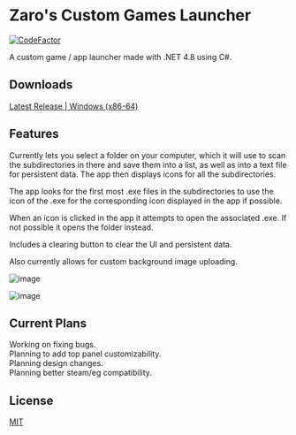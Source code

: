 # Zaro's Custom Games Launcher
[![CodeFactor](https://www.codefactor.io/repository/github/zaroxqs/zaros_cgl/badge)](https://www.codefactor.io/repository/github/zaroxqs/zaros_cgl)

A custom game / app launcher made with .NET 4.8 using C#.

## Downloads
[Latest Release | Windows (x86-64)](https://github.com/Zaroxqs/Zaros_CGL/releases/download/v1.1.0/Zaros.CGL.zip)

## Features
Currently lets you select a folder on your computer, which it will use to scan the subdirectories in there and save them into a list, as well as into a text file for persistent data. 
The app then displays icons for all the subdirectories. 

The app looks for the first most .exe files in the subdirectories to use the icon of the .exe for the corresponding icon displayed in the app if possible.

When an icon is clicked in the app it attempts to open the associated .exe. If not possible it opens the folder instead.

Includes a clearing button to clear the UI and persistent data.

Also currently allows for custom background image uploading.

![image](https://github.com/user-attachments/assets/af25cad7-b176-46a6-a5a8-3432943e7708)


![image](https://github.com/user-attachments/assets/09f2df34-9364-46d2-968c-2bbcc0ba29e0)

## Current Plans
Working on fixing bugs.\
Planning to add top panel customizability.\
Planning design changes.\
Planning better steam/eg compatibility.

## License
[MIT](https://choosealicense.com/licenses/mit/)
